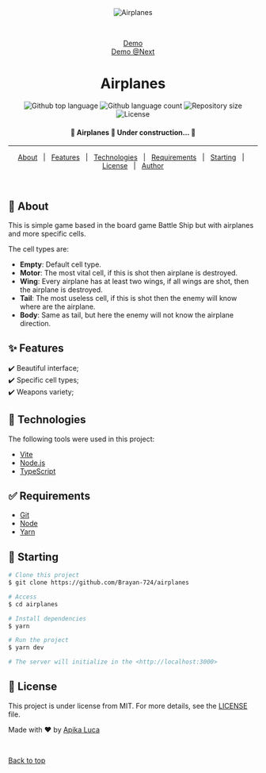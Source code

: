 <div align="center" id="top"> 
  <img src="./.github/app.gif" alt="Airplanes" />

  &#xa0;

  <a href="https://airplanes-game.vercel.app">Demo</a><br/>
  <a href="https://airplanes-game-next.vercel.app">Demo @Next</a>
</div>

<h1 align="center">Airplanes</h1>

<p align="center">
  <img alt="Github top language" src="https://img.shields.io/github/languages/top/Brayan-724/airplanes?color=56BEB8">

  <img alt="Github language count" src="https://img.shields.io/github/languages/count/Brayan-724/airplanes?color=56BEB8">

  <img alt="Repository size" src="https://img.shields.io/github/repo-size/Brayan-724/airplanes?color=56BEB8">

  <img alt="License" src="https://img.shields.io/github/license/Brayan-724/airplanes?color=56BEB8">

  <!-- <img alt="Github issues" src="https://img.shields.io/github/issues/Brayan-724/airplanes?color=56BEB8" /> -->

  <!-- <img alt="Github forks" src="https://img.shields.io/github/forks/Brayan-724/airplanes?color=56BEB8" /> -->

  <!-- <img alt="Github stars" src="https://img.shields.io/github/stars/Brayan-724/airplanes?color=56BEB8" /> -->
</p>

<!-- Status -->

<h4 align="center"> 
	🚧  Airplanes 🚀 Under construction...  🚧
</h4> 

<hr>

<p align="center">
  <a href="#dart-about">About</a> &#xa0; | &#xa0; 
  <a href="#sparkles-features">Features</a> &#xa0; | &#xa0;
  <a href="#rocket-technologies">Technologies</a> &#xa0; | &#xa0;
  <a href="#white_check_mark-requirements">Requirements</a> &#xa0; | &#xa0;
  <a href="#checkered_flag-starting">Starting</a> &#xa0; | &#xa0;
  <a href="#memo-license">License</a> &#xa0; | &#xa0;
  <a href="https://github.com/Brayan-724" target="_blank">Author</a>
</p>

<br>

## :dart: About ##

This is simple game based in the board game Battle Ship but with airplanes and more specific cells.

The cell types are:
+ **Empty**: Default cell type.
+ **Motor**: The most vital cell, if this is shot then airplane is destroyed.
+ **Wing**: Every airplane has at least two wings, if all wings are shot, then the airplane is destroyed.
+ **Tail**: The most useless cell, if this is shot then the enemy will know where are the airplane.
+ **Body**: Same as tail, but here the enemy will not know the airplane direction.


## :sparkles: Features ##

:heavy_check_mark: Beautiful interface;\
:heavy_check_mark: Specific cell types;\
:heavy_check_mark: Weapons variety;

## :rocket: Technologies ##

The following tools were used in this project:

- [Vite](https://vitejs.dev/)
- [Node.js](https://nodejs.org/)
- [TypeScript](https://www.typescriptlang.org/)

## :white_check_mark: Requirements ##

+ [Git](https://git-scm.com)
+ [Node](https://nodejs.org/en/)
+ [Yarn](https://yarnpkg.com/)

## :checkered_flag: Starting ##

```bash
# Clone this project
$ git clone https://github.com/Brayan-724/airplanes

# Access
$ cd airplanes

# Install dependencies
$ yarn

# Run the project
$ yarn dev

# The server will initialize in the <http://localhost:3000>
```

## :memo: License ##

This project is under license from MIT. For more details, see the [LICENSE](LICENSE.md) file.


Made with :heart: by <a href="https://github.com/Brayan-724" target="_blank">Apika Luca</a>

&#xa0;

<a href="#top">Back to top</a>
